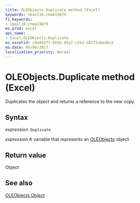 ```yaml
---
title: OLEObjects.Duplicate method (Excel)
keywords: vbaxl10.chm419079
f1_keywords:
- vbaxl10.chm419079
ms.prod: excel
api_name:
- Excel.OLEObjects.Duplicate
ms.assetid: c0a841f7-8b92-95e7-c1b1-b0172ebed9cd
ms.date: 06/08/2017
localization_priority: Normal
---
```



# OLEObjects.Duplicate method (Excel)

Duplicates the object and returns a reference to the new copy.


## Syntax

_expression_. `Duplicate`

_expression_ A variable that represents an [OLEObjects](Excel.OLEObjects.md) object.


## Return value

Object


## See also


[OLEObjects Object](Excel.OLEObjects.md)

